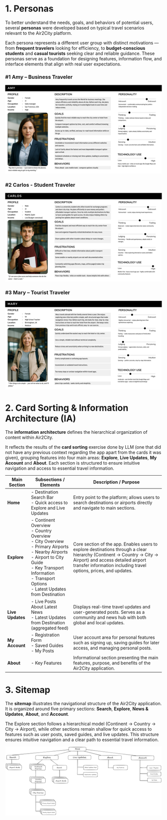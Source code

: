 # 1. Personas
To better understand the needs, goals, and behaviors of potential users, several **personas** were developed based on typical travel scenarios relevant to the Air2City platform.

Each persona represents a different user group with distinct motivations — from **frequent travelers** looking for efficiency, to **budget-conscious students** and **casual tourists** seeking clear and reliable guidance.
These personas serve as a foundation for designing features, information flow, and interface elements that align with real user expectations.

### #1 Amy – Business Traveler
![Anna Persona](./images/Amy.png)

### #2 Carlos - Student Traveler
![Carlos Persona](./images/Carlos.png)

### #3 Mary – Tourist Traveler
![Mary Persona](./images/Mary.png)

# 2. Card Sorting & Information Architecture (IA)
The **information architecture** defines the hierarchical organization of content within Air2City.

It reflects the results of the **card sorting** exercise done by LLM (one that did not have any  previous context regarding the app apart from the cards it was given), grouping features into four main areas:
**Explore**, **Live Updates**, **My Account** and **About**.
Each section is structured to ensure intuitive navigation and access to essential travel information.

| **Main Section**              | **Subsections / Elements**                                                                                                                                                                                                                             | **Description / Purpose**                                                                                                                                                                                                       |
| ----------------------------- | ------------------------------------------------------------------------------------------------------------------------------------------------------------------------------------------------------------------------------------------------------ | ------------------------------------------------------------------------------------------------------------------------------------------------------------------------------------------------------------------------------- |
| **Home**                      | - Destination Search Bar  <br> - Quick access to Explore and Live Updates                                                                                                                                                                              | Entry point to the platform; allows users to search destinations or airports directly and navigate to main sections.                                                                                                            |
| **Explore**                   | - Continent Overview  <br> - Country Overview  <br> - City Overview  <br> - Primary Airports  <br> - Nearby Airports  <br> - Airport to City Guide  <br> - Key Transport Information  <br> - Transport Options  <br> - Latest Updates from Destination | Core section of the app. Enables users to explore destinations through a clear hierarchy (Continent → Country → City → Airport) and access detailed airport transfer information including travel options, prices, and updates. |
| **Live Updates**              | - Live Posts About Latest News  <br> - Latest Updates from Destination (aggregated feed)                                                                                                                                                               | Displays real-time travel updates and user-generated posts. Serves as a community and news hub with both global and local updates.                                                                                              |
| **My Account**                | - Registration Form  <br> - Saved Guides  <br> - My Posts                                                                                                                                                                                              | User account area for personal features such as signing up, saving guides for later access, and managing personal posts.                                                                                                        |
| **About**                     | - Key Features                                                                                                                                                                                                                                         | Informational section presenting the main features, purpose, and benefits of the Air2City application.                                                                                                                          |

# 3. Sitemap
The **sitemap** illustrates the navigational structure of the Air2City application.
It is organized around five primary sections: **Search**, **Explore**, **News & Updates**, **About**, and **Account**.

The Explore section follows a hierarchical model (Continent → Country → City → Airport),
while other sections remain shallow for quick access to features such as user posts, saved guides, and live updates.
This structure ensures intuitive navigation and a clear path to essential travel information.

![Sitemap](./images/sitemap.png)

